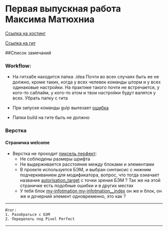 # Первая выпускная работа Максима Матюхниа
[Ссылка на хостинг](http://ls-dz.max-s.net/)
 
 [Ссылка на гит](https://github.com/settler-mar/ls.aw.2016.9/tree/master)
 
##Список замечаний
 
### Workflow:
 * На гитхабе находится папка .idea 
 Почти во всех случаях быть ее не должно, кроме таких, когда у всех челевек команды
 шторм и у всех одинаковые настройки.
 На практике такого почти не встречается, у кого-то саблайм, у кого-то атом и твои
 настройки будут валятся у всех. Убрать папку с гита
 
 * При запуске команды gulp вылезает [ошибка](https://yadi.sk/i/5WrB5I3zw97Ce) 
 * Папки build на гите быть не должно
 
 
### Верстка
#### Страничка welcome
 * Верстка не проходит [пиксель перфект](https://yadi.sk/i/i06dVpqzw98Bb):
    * Не соблюдены размеры шрифта
    * Не выдерживается расстояние между блоками и элементами
    * В проекте используется БЭМ, и выбран синтаксис с нижним подчеркиванием
    для модификатора, вопрос, что тогда означает название [autorisation_target](https://yadi.sk/i/wVjU_igtw99P8)
  с точки зрения БЭМ ? Так же на этой страничке есть подобные ошибки и в других местах
    * У тебя блок  [my-infotmation my-infotmation__index](https://yadi.sk/i/y_MoFXoHw99ry) он же и блок, он же и дочерний элемент
    одновременно, это как  ?
___
    Итог:
    1. Разобраться с БЭМ
    2. Переделать под Pixel Perfect
___    
    
    